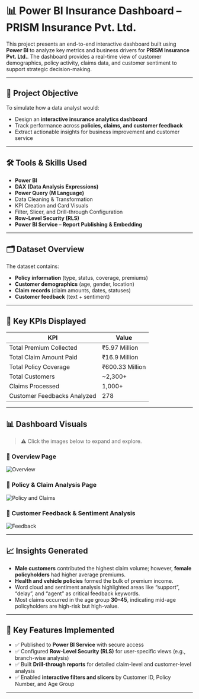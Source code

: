 # 📊 Power BI Insurance Dashboard – PRISM Insurance Pvt. Ltd.

This project presents an end-to-end interactive dashboard built using **Power BI** to analyze key metrics and business drivers for **PRISM Insurance Pvt. Ltd.**. The dashboard provides a real-time view of customer demographics, policy activity, claims data, and customer sentiment to support strategic decision-making.

---

## 🎯 Project Objective

To simulate how a data analyst would:
- Design an **interactive insurance analytics dashboard**
- Track performance across **policies, claims, and customer feedback**
- Extract actionable insights for business improvement and customer service

---

## 🛠 Tools & Skills Used
- **Power BI**
- **DAX (Data Analysis Expressions)**
- **Power Query (M Language)**
- Data Cleaning & Transformation
- KPI Creation and Card Visuals
- Filter, Slicer, and Drill-through Configuration
- **Row-Level Security (RLS)**
- **Power BI Service – Report Publishing & Embedding**

---

## 🗂️ Dataset Overview

The dataset contains:
- **Policy information** (type, status, coverage, premiums)
- **Customer demographics** (age, gender, location)
- **Claim records** (claim amounts, dates, statuses)
- **Customer feedback** (text + sentiment)

---

## 📌 Key KPIs Displayed

| KPI                          | Value         |
|-----------------------------|---------------|
| Total Premium Collected     | ₹5.97 Million |
| Total Claim Amount Paid     | ₹16.9 Million |
| Total Policy Coverage       | ₹600.33 Million |
| Total Customers             | ~2,300+        |
| Claims Processed            | 1,000+         |
| Customer Feedbacks Analyzed| 278            |

---

## 📊 Dashboard Visuals

> ⚠️ Click the images below to expand and explore.

### 🔹 Overview Page  
![Overview](./images/Overview.png)

### 🔹 Policy & Claim Analysis Page  
![Policy and Claims](./images/Claim-analysis.png)

### 🔹 Customer Feedback & Sentiment Analysis  
![Feedback](./images/Feedback.png)

---

## 📈 Insights Generated

- **Male customers** contributed the highest claim volume; however, **female policyholders** had higher average premiums.
- **Health and vehicle policies** formed the bulk of premium income.
- Word cloud and sentiment analysis highlighted areas like “support”, “delay”, and “agent” as critical feedback keywords.
- Most claims occurred in the age group **30–45**, indicating mid-age policyholders are high-risk but high-value.

---

## 🚀 Key Features Implemented

- ✅ Published to **Power BI Service** with secure access  
- ✅ Configured **Row-Level Security (RLS)** for user-specific views (e.g., branch-wise analysis)  
- ✅ Built **Drill-through reports** for detailed claim-level and customer-level analysis  
- ✅ Enabled **interactive filters and slicers** by Customer ID, Policy Number, and Age Group  

---

